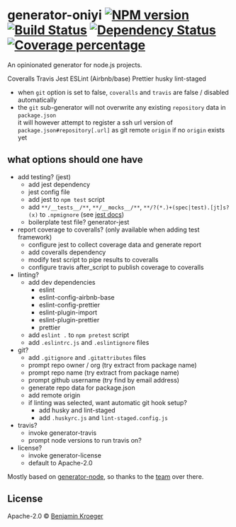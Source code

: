 # generator-oniyi [![NPM version][npm-image]][npm-url] [![Build Status][travis-image]][travis-url] [![Dependency Status][daviddm-image]][daviddm-url] [![Coverage percentage][coveralls-image]][coveralls-url]

An opinionated generator for node.js projects.

Coveralls
Travis
Jest
ESLint (Airbnb/base)
Prettier
husky
lint-staged

- when `git` option is set to false, `coveralls` and `travis` are false / disabled automatically
- the `git` sub-generator will not overwrite any existing `repository` data in `package.json`  
  it will however attempt to register a ssh url version of `package.json#repository[.url]` as git remote `origin` if no `origin` exists yet

## what options should one have

- add testing? (jest)
  - add jest dependency
  - jest config file
  - add jest to `npm test` script
  - add `**/__tests__/**`, `**/__mocks__/**`, `**/?(*.)+(spec|test).[jt]s?(x)` to `.npmignore` (see [jest docs](https://jestjs.io/docs/en/configuration#testmatch-array-string))
  - boilerplate test file? generator-jest
- report coverage to coveralls? (only available when adding test framework)
  - configure jest to collect coverage data and generate report
  - add coveralls dependency
  - modify test script to pipe results to coveralls
  - configure travis after_script to publish coverage to coveralls
- linting?
  - add dev dependencies
    - eslint
    - eslint-config-airbnb-base
    - eslint-config-prettier
    - eslint-plugin-import
    - eslint-plugin-prettier
    - prettier
  - add `eslint .` to `npm pretest` script
  - add `.eslintrc.js` and `.eslintignore` files
- git?
  - add `.gitignore` and `.gitattributes` files
  - prompt repo owner / org (try extract from package name)
  - prompt repo name (try extract from package name)
  - prompt github username (try find by email address)
  - generate repo data for package.json
  - add remote origin
  - if linting was selected, want automatic git hook setup?
    - add husky and lint-staged
    - add `.huskyrc.js` and `lint-staged.config.js`
- travis?
  - invoke generator-travis
  - prompt node versions to run travis on?
- license?
  - invoke generator-license
  - default to Apache-2.0

Mostly based on [generator-node](https://github.com/yeoman/generator-node), so thanks to the [team](https://github.com/yeoman/generator-node/graphs/contributors) over there.

## License

Apache-2.0 © [Benjamin Kroeger](https://github.com/benkroeger)

[npm-image]: https://badge.fury.io/js/generator-oniyi.svg
[npm-url]: https://npmjs.org/package/generator-oniyi
[travis-image]: https://travis-ci.com/benkroeger/generator-oniyi.svg?branch=master
[travis-url]: https://travis-ci.com/benkroeger/generator-oniyi
[daviddm-image]: https://david-dm.org/benkroeger/generator-oniyi.svg?theme=shields.io
[daviddm-url]: https://david-dm.org/benkroeger/generator-oniyi
[coveralls-image]: https://coveralls.io/repos/benkroeger/generator-oniyi/badge.svg
[coveralls-url]: https://coveralls.io/r/benkroeger/generator-oniyi